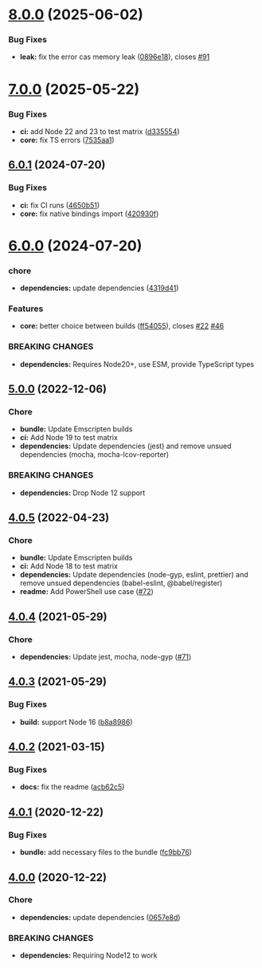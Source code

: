 # [8.0.0](https://github.com/nfroidure/ttf2woff2/compare/v7.0.0...v8.0.0) (2025-06-02)


### Bug Fixes

* **leak:** fix the error cas memory leak ([0896e18](https://github.com/nfroidure/ttf2woff2/commit/0896e183ee7f43d5f7cca5d4205557548dd86c71)), closes [#91](https://github.com/nfroidure/ttf2woff2/issues/91)



# [7.0.0](https://github.com/nfroidure/ttf2woff2/compare/v6.0.1...v7.0.0) (2025-05-22)


### Bug Fixes

* **ci:** add Node 22 and 23 to test matrix ([d335554](https://github.com/nfroidure/ttf2woff2/commit/d335554ad4679c4d508cb69141dba67de2bbcce5))
* **core:** fix TS errors ([7535aa1](https://github.com/nfroidure/ttf2woff2/commit/7535aa1288f9cb24be3e7026926b2b5973cbde20))



## [6.0.1](https://github.com/nfroidure/ttf2woff2/compare/v6.0.0...v6.0.1) (2024-07-20)


### Bug Fixes

* **ci:** fix CI runs ([4650b51](https://github.com/nfroidure/ttf2woff2/commit/4650b511a725a7f18128a0b3a691146cb40387d0))
* **core:** fix native bindings import ([420930f](https://github.com/nfroidure/ttf2woff2/commit/420930f8f2776904753d197a1f93263b1b68d66f))



# [6.0.0](https://github.com/nfroidure/ttf2woff2/compare/v5.0.0...v6.0.0) (2024-07-20)


### chore

* **dependencies:** update dependencies ([4319d41](https://github.com/nfroidure/ttf2woff2/commit/4319d41f552e563a1163f0a4a3664d68895871da))


### Features

* **core:** better choice between builds ([ff54055](https://github.com/nfroidure/ttf2woff2/commit/ff540555e6a55fcd4e7c69a8702167a1f9abfe1e)), closes [#22](https://github.com/nfroidure/ttf2woff2/issues/22) [#46](https://github.com/nfroidure/ttf2woff2/issues/46)


### BREAKING CHANGES

* **dependencies:** Requires Node20+, use ESM, provide TypeScript types



## [5.0.0](https://github.com/nfroidure/ttf2woff2/compare/v4.0.5...v5.0.0) (2022-12-06)

### Chore

- **bundle:** Update Emscripten builds
- **ci:** Add Node 19 to test matrix
- **dependencies:** Update dependencies (jest) and remove unsued dependencies
  (mocha, mocha-lcov-reporter)

### BREAKING CHANGES

- **dependencies:** Drop Node 12 support

## [4.0.5](https://github.com/nfroidure/ttf2woff2/compare/v4.0.4...v4.0.5) (2022-04-23)

### Chore

- **bundle:** Update Emscripten builds
- **ci:** Add Node 18 to test matrix
- **dependencies:** Update dependencies (node-gyp, eslint, prettier) and remove
  unsued dependencies (babel-eslint, @babel/register)
- **readme:** Add PowerShell use case
  ([#72](https://github.com/nfroidure/ttf2woff2/pull/72))

## [4.0.4](https://github.com/nfroidure/ttf2woff2/compare/v4.0.3...v4.0.4) (2021-05-29)

### Chore

- **dependencies:** Update jest, mocha, node-gyp
  ([#71](https://github.com/nfroidure/ttf2woff2/pull/71))

## [4.0.3](https://github.com/nfroidure/ttf2woff2/compare/v4.0.2...v4.0.3) (2021-05-29)

### Bug Fixes

- **build:** support Node 16
  ([b8a8986](https://github.com/nfroidure/ttf2woff2/commit/b8a898636b5d66e55bc1344caa15a03f49c46b59))

## [4.0.2](https://github.com/nfroidure/ttf2woff2/compare/v4.0.1...v4.0.2) (2021-03-15)

### Bug Fixes

- **docs:** fix the readme
  ([acb62c5](https://github.com/nfroidure/ttf2woff2/commit/acb62c579974b510a4d824ee5a6fed74923f3935))

## [4.0.1](https://github.com/nfroidure/ttf2woff2/compare/v4.0.0...v4.0.1) (2020-12-22)

### Bug Fixes

- **bundle:** add necessary files to the bundle
  ([fc9bb76](https://github.com/nfroidure/ttf2woff2/commit/fc9bb76fa8a51b55a81aec5a7a8efb72722860cc))

## [4.0.0](https://github.com/nfroidure/ttf2woff2/compare/v3.0.0...v4.0.0) (2020-12-22)

### Chore

- **dependencies:** update dependencies
  ([0657e8d](https://github.com/nfroidure/ttf2woff2/commit/0657e8df60fa5b984406cf0d33b86c64c759a2c8))

### BREAKING CHANGES

- **dependencies:** Requiring Node12 to work
